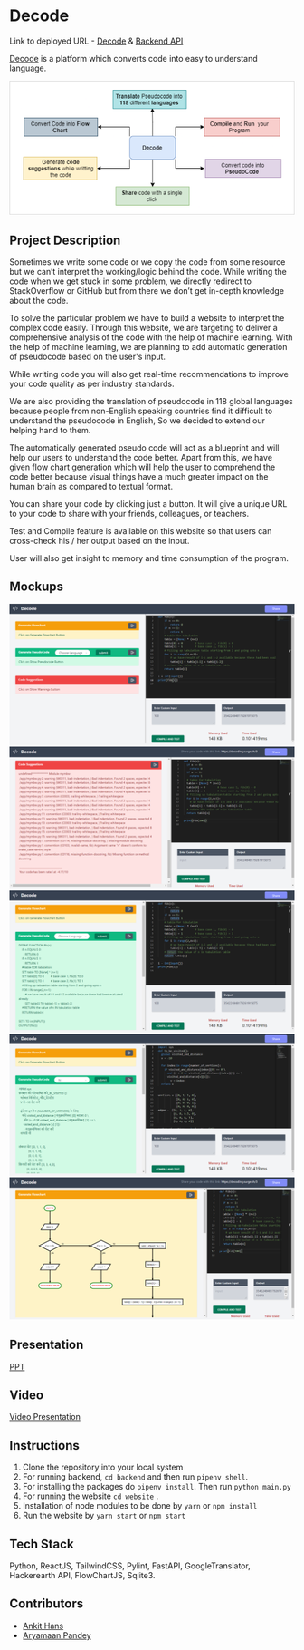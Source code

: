 # Decode

Link to deployed URL - [Decode](https://decoding.surge.sh/) & [Backend API](https://pseudo-x.herokuapp.com/redoc)

[Decode](https://decoding.surge.sh/) is a platform which converts code into easy to understand language.

![Decode architecture](mockups/flow.png)

## Project Description

Sometimes we write some code or we copy the code from some resource but we can’t interpret the working/logic behind the code. While writing the code when we get stuck in some problem, we directly redirect to StackOverflow or GitHub but from there we don’t get in-depth knowledge about the code.

To solve the particular problem we have to build a website to interpret the complex code easily. Through this website, we are targeting to deliver a comprehensive analysis of the code with the help of machine learning. With the help of machine learning, we are planning to add automatic generation of pseudocode based on the user's input.

While writing code you will also get real-time recommendations to improve your code quality as per industry standards.

We are also providing the translation of pseudocode in 118 global languages because people from non-English speaking countries find it difficult to understand the pseudocode in English, So we decided to extend our helping hand to them.

The automatically generated pseudo code will act as a blueprint and will help our users to understand the code better. Apart from this, we have given flow chart generation which will help the user to comprehend the code better because visual things have a much greater impact on the human brain as compared to textual format.

You can share your code by clicking just a button. It will give a unique URL to your code to share with your friends, colleagues, or teachers.

Test and Compile feature is available on this website so that users can cross-check his / her output based on the input.

User will also get insight to memory and time consumption of the program.

## Mockups

![ss1](mockups/decode1.png)
![ss2](mockups/decode2.png)
![ss3](mockups/decode3.png)
![ss4](mockups/decode4.png)
![ss5](mockups/decode5.png)

## Presentation

[PPT](https://docs.google.com/presentation/d/1R767ack-2fZx-W1FVFHRi0XrrJph0PCmLfz5FjJ0Zzk/edit#slide=id.gc6f980f91_0_0)

## Video

[Video Presentation](https://vimeo.com/544099612)

## Instructions

1. Clone the repository into your local system
2. For running backend, `cd backend` and then run `pipenv shell`.
3. For installing the packages do `pipenv install`. Then run `python main.py`
4. For running the website `cd website` .
5. Installation of node modules to be done by `yarn` or `npm install`
6. Run the website by `yarn start` or `npm start`

## Tech Stack

Python, ReactJS, TailwindCSS, Pylint, FastAPI, GoogleTranslator, Hackerearth API, FlowChartJS, Sqlite3.

## Contributors

- [Ankit Hans](https://github.com/ankithans)
- [Aryamaan Pandey](https://github.com/Aryamaan23)
